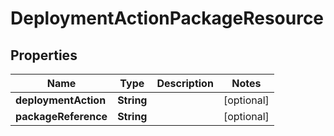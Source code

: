 

# DeploymentActionPackageResource


## Properties

Name | Type | Description | Notes
------------ | ------------- | ------------- | -------------
**deploymentAction** | **String** |  |  [optional]
**packageReference** | **String** |  |  [optional]




